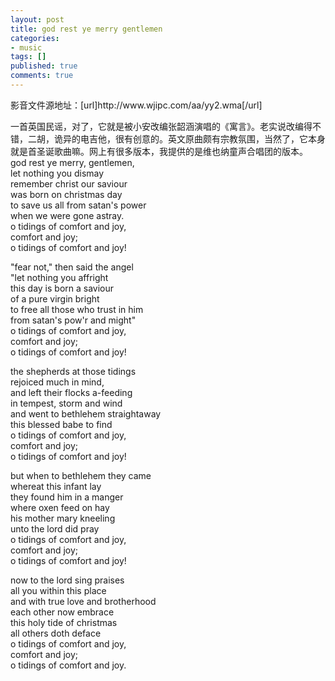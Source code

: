 ```yaml
---
layout: post
title: god rest ye merry gentlemen
categories:
- music
tags: []
published: true
comments: true
---
```

<p>影音文件源地址：[url]http://www.wjipc.com/aa/yy2.wma[/url]</p>

<p>一首英国民谣，对了，它就是被小安改编张韶涵演唱的《寓言》。老实说改编得不错，二胡，诡异的电吉他，很有创意的。英文原曲颇有宗教氛围，当然了，它本身就是首圣诞歌曲嘛。网上有很多版本，我提供的是维也纳童声合唱团的版本。<br />
god rest ye merry, gentlemen, <br />
let nothing you dismay <br />
remember christ our saviour <br />
was born on christmas day <br />
to save us all from satan's power <br />
when we were gone astray. <br />
o tidings of comfort and joy, <br />
comfort and joy; <br />
o tidings of comfort and joy! </p>

<p>"fear not," then said the angel <br />
"let nothing you affright <br />
this day is born a saviour <br />
of a pure virgin bright <br />
to free all those who trust in him <br />
from satan's pow'r and might" <br />
o tidings of comfort and joy, <br />
comfort and joy; <br />
o tidings of comfort and joy! </p>

<p>the shepherds at those tidings <br />
rejoiced much in mind, <br />
and left their flocks a-feeding <br />
in tempest, storm and wind <br />
and went to bethlehem straightaway <br />
this blessed babe to find <br />
o tidings of comfort and joy, <br />
comfort and joy; <br />
o tidings of comfort and joy! </p>

<p>but when to bethlehem they came <br />
whereat this infant lay <br />
they found him in a manger <br />
where oxen feed on hay <br />
his mother mary kneeling <br />
unto the lord did pray <br />
o tidings of comfort and joy, <br />
comfort and joy; <br />
o tidings of comfort and joy! </p>

<p>now to the lord sing praises <br />
all you within this place <br />
and with true love and brotherhood <br />
each other now embrace <br />
this holy tide of christmas <br />
all others doth deface <br />
o tidings of comfort and joy, <br />
comfort and joy; <br />
o tidings of comfort and joy.</p>

